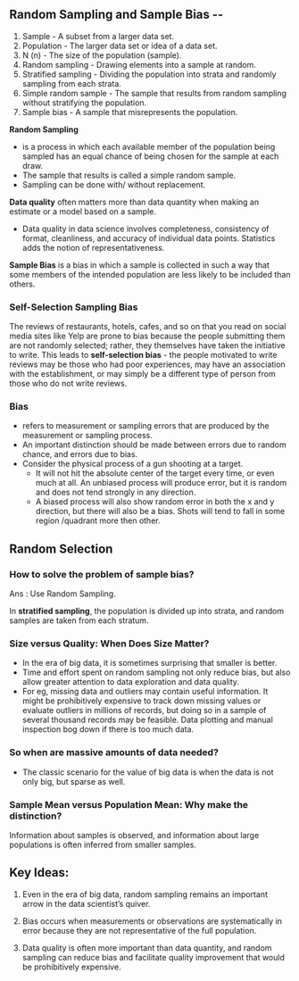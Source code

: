 ## Random Sampling and Sample Bias --

1. Sample - A subset from a larger data set.
2. Population - The larger data set or idea of a data set.
3. N (n) - The size of the population (sample).
4. Random sampling - Drawing elements into a sample at random.
5. Stratified sampling - Dividing the population into strata and randomly sampling from each strata.
6. Simple random sample - The sample that results from random sampling without stratifying the population.
7. Sample bias - A sample that misrepresents the population.


**Random Sampling** 
- is a process in which each available member of the population being sampled has an equal chance of being chosen for the sample at each draw. 
- The sample that results is called a simple random sample. 
- Sampling can be done with/ without replacement.

**Data quality** often matters more than data quantity when making an estimate or a model based on a sample. 
- Data quality in data science involves completeness, consistency of format, cleanliness, and accuracy of individual data points. Statistics adds the notion of representativeness.

**Sample Bias** is a bias in which a sample is collected in such a way that some members of the intended population are less likely to be included than others.


### Self-Selection Sampling Bias

The reviews of restaurants, hotels, cafes, and so on that you read on social media sites like Yelp are prone to bias because the people submitting them are not randomly selected; rather, they themselves have taken the initiative to write. This leads to **self-selection bias** - the people motivated to write reviews may be those who had poor experiences, may have an association with the establishment, or may simply be a different type of person from those who do not write reviews.

### Bias
- refers to measurement or sampling errors that are produced by the measurement or sampling process. 
- An important distinction should be made between errors due to random chance, and errors due to bias. 
- Consider the physical process of a gun shooting at a target. 
  - It will not hit the absolute center of the target every time, or even much at all. An unbiased process will produce error, but it is random and does not tend strongly in any direction. 
  - A biased process will also show random error in both the x and y direction, but there will also be a bias. Shots will tend to fall in some region /quadrant more then other.

## Random Selection
### How to solve the problem of sample bias? 
Ans : Use Random Sampling.

In **stratified sampling**, the population is divided up into strata, and random samples are taken from each stratum. 


### Size versus Quality: When Does Size Matter?
- In the era of big data, it is sometimes surprising that smaller is better. 
- Time and effort spent on random sampling not only reduce bias, but also allow greater attention to data exploration and data quality. 
- For eg, missing data and outliers may contain useful information. It might be prohibitively expensive to track down missing values or evaluate outliers in millions of records, but doing so in a sample of several thousand records may be feasible. Data plotting and manual inspection bog down if there is too much data.

### So when are massive amounts of data needed?
- The classic scenario for the value of big data is when the data is not only big, but sparse as well.


### Sample Mean versus Population Mean: Why make the distinction? 
Information about samples is observed, and information about large populations is often inferred from smaller samples.

## Key Ideas:
1. Even in the era of big data, random sampling remains an important arrow in the data scientist’s quiver.

2. Bias occurs when measurements or observations are systematically in error because they are not representative of the full population.

3. Data quality is often more important than data quantity, and random sampling can reduce bias and facilitate quality improvement that would be prohibitively expensive.
